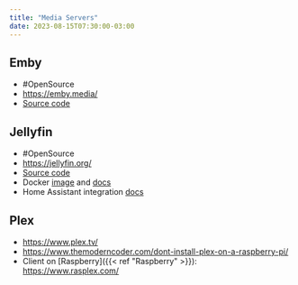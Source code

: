 ```yaml
---
title: "Media Servers"
date: 2023-08-15T07:30:00-03:00
---
```

## Emby
- #OpenSource 
- https://emby.media/
- [Source code](https://github.com/MediaBrowser/Emby)

## Jellyfin
- #OpenSource 
- https://jellyfin.org/
- [Source code](https://github.com/jellyfin/jellyfin)
- Docker [image](https://hub.docker.com/r/jellyfin/jellyfin) and [docs](https://jellyfin.org/docs/general/installation/container/)
- Home Assistant integration [docs](https://www.home-assistant.io/integrations/jellyfin)

## Plex
- https://www.plex.tv/
- https://www.themoderncoder.com/dont-install-plex-on-a-raspberry-pi/
- Client on [Raspberry]({{< ref "Raspberry" >}}): https://www.rasplex.com/
